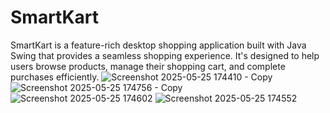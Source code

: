 # SmartKart
SmartKart is a feature-rich desktop shopping application built with Java Swing that provides a seamless shopping experience. It's designed to help users browse products, manage their shopping cart, and complete purchases efficiently.
![Screenshot 2025-05-25 174410 - Copy](https://github.com/user-attachments/assets/c796b5f6-025e-47de-ace7-1fcffefd283f)
![Screenshot 2025-05-25 174756 - Copy](https://github.com/user-attachments/assets/8987ddc2-43dd-4f6f-bd0f-4bfd2db36cab)
![Screenshot 2025-05-25 174602](https://github.com/user-attachments/assets/5dd9176f-f681-4e36-8e34-b96c6dc0c94d)
![Screenshot 2025-05-25 174552](https://github.com/user-attachments/assets/5cbf16b3-cf6b-462f-9dea-abef281ec8ad)
